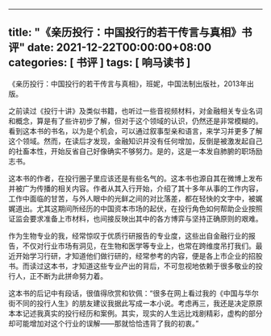 
---
title: "《亲历投行：中国投行的若干传言与真相》书评"
date: 2021-12-22T00:00:00+08:00
categories: [ 书评 ]
tags: [ 响马读书 ]
---

《亲历投行：中国投行的若干传言与真相》，班妮，中国法制出版社，2013年出版。

之前读过《投行十讲》及类似书籍，也听过一些音视频材料，对金融相关专业名词和概念，算是有了些许初步了解，但对于这个领域的认识，仍然还是非常模糊的。看到这本书的书名，以为是个机会，可以通过叙事型亲和语言，来学习并更多了解这个领域。然而，在读后才发现，金融知识并没有任何增加，反倒是被激发起自己的社畜本性，开始反省自己好像确实不够努力。是的，这是一本发自肺腑的职场励志书。

这本书的作者，在投行圈子里应该还是有些名气的。这本书也源自其在微博上发布并被广为传播的相关内容。作者从其入行开始，介绍了其十多年从事的工作内容，工作中面临的甘苦，与外人眼中的光鲜之间的对比落差，都在轻快的文字中，被娓娓道出。尤其这期间所经历的中国资本市场的起伏，在投行角色如何帮助企业按照证监会要求准备上市材料，也间接反映出其中的各方博弈与坚持正确原则的艰难。

作为生物专业的我，经常惊叹于优质行研报告的专业度，这些出自金融行业的报告，不仅对行业市场有洞见，在生物和医学等专业上，也常在跨维度吊打我们。最近开始学习行研，才知道他们做行研的，经常参考的内容，便是各上市企业的招股书。而读过这本书，才知道这些专业产出的背后，不可忽视地依赖于很多敬业的投行人，正不断为此拼命努力着。

这本书的后记中有段话，很值得欣赏和钦佩：“很多在网上看过我的《中国与华尔街不同的投行人生》的朋友建议我据此写成一本小说。考虑再三，我还是决定原原本本记述我真实的投行经历和案例。其实，现实的人生远比戏剧精彩，虚构的部分却可能增加对这个行业的误解——那就恰恰违背了我的初衷。”
